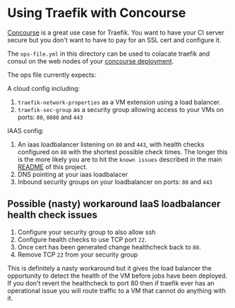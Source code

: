 # Using Traefik with Concourse

[Concourse](http://concourse-ci.org/) is a great use case for Traefik. You want to have your CI server secure but you don't want to have to pay for an SSL cert and configure it.

The `ops-file.yml` in this directory can be used to colacate traefik and consul on the web nodes of your [concourse deployment](https://github.com/concourse/concourse-deployment/tree/master/cluster).

The ops file currently expects:

A cloud config including:

1. `traefik-network-properties` as a VM extension using a load balancer.
1. `traefik-sec-group` as a security group allowing access to your VMs on ports: `80`, `8080` and `443`

IAAS config:

1. An iaas loadbalancer listening on `80` and `443`, with health checks configured on `80` with the shortest possible check times. The longer this is the more likely you are to hit the `known issues` described in the main [README](../../README.md) of this project.
1. DNS pointing at your iaas loadbalacer
1. Inbound security groups on your loadbalancer on ports: `80` and `443`

## Possible (nasty) workaround IaaS loadbalancer health check issues

1. Configure your security group to also allow ssh
1. Configure health checks to use TCP port `22`.
1. Once cert has been generated change healthcheck back to `80`.
1. Remove TCP `22` from your security group

This is definitely a nasty workaround but it gives the load balancer the opportunity to detect the health of the VM before jobs have been deployed. If you don't revert the healthcheck to port 80 then if traefik ever has an operational issue you will route traffic to a VM that cannot do anything with it.
